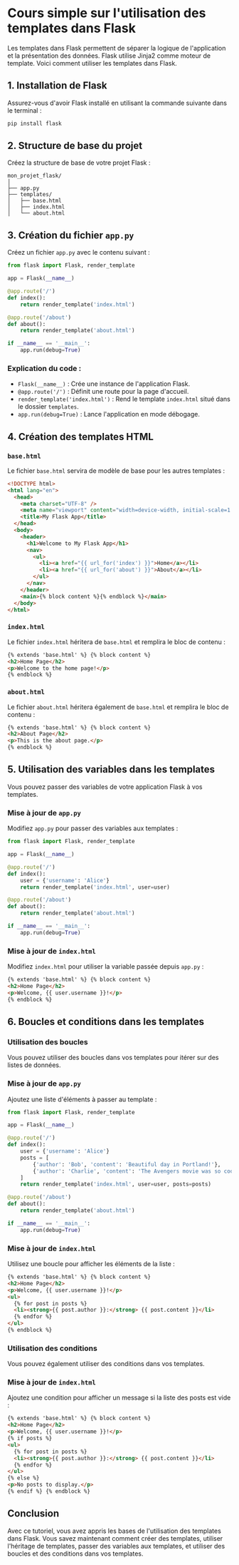 # Cours simple sur l'utilisation des templates dans Flask

Les templates dans Flask permettent de séparer la logique de l'application et la présentation des données. Flask utilise Jinja2 comme moteur de template. Voici comment utiliser les templates dans Flask.

## 1. Installation de Flask

Assurez-vous d'avoir Flask installé en utilisant la commande suivante dans le terminal :

```sh
pip install flask
```

## 2. Structure de base du projet

Créez la structure de base de votre projet Flask :

```plaintext
mon_projet_flask/
│
├── app.py
├── templates/
│   ├── base.html
│   ├── index.html
│   └── about.html
```

## 3. Création du fichier `app.py`

Créez un fichier `app.py` avec le contenu suivant :

```python
from flask import Flask, render_template

app = Flask(__name__)

@app.route('/')
def index():
    return render_template('index.html')

@app.route('/about')
def about():
    return render_template('about.html')

if __name__ == '__main__':
    app.run(debug=True)
```

### Explication du code :

- `Flask(__name__)` : Crée une instance de l'application Flask.
- `@app.route('/')` : Définit une route pour la page d'accueil.
- `render_template('index.html')` : Rend le template `index.html` situé dans le dossier `templates`.
- `app.run(debug=True)` : Lance l'application en mode débogage.

## 4. Création des templates HTML

### `base.html`

Le fichier `base.html` servira de modèle de base pour les autres templates :

```html
<!DOCTYPE html>
<html lang="en">
  <head>
    <meta charset="UTF-8" />
    <meta name="viewport" content="width=device-width, initial-scale=1.0" />
    <title>My Flask App</title>
  </head>
  <body>
    <header>
      <h1>Welcome to My Flask App</h1>
      <nav>
        <ul>
          <li><a href="{{ url_for('index') }}">Home</a></li>
          <li><a href="{{ url_for('about') }}">About</a></li>
        </ul>
      </nav>
    </header>
    <main>{% block content %}{% endblock %}</main>
  </body>
</html>
```

### `index.html`

Le fichier `index.html` héritera de `base.html` et remplira le bloc de contenu :

```html
{% extends 'base.html' %} {% block content %}
<h2>Home Page</h2>
<p>Welcome to the home page!</p>
{% endblock %}
```

### `about.html`

Le fichier `about.html` héritera également de `base.html` et remplira le bloc de contenu :

```html
{% extends 'base.html' %} {% block content %}
<h2>About Page</h2>
<p>This is the about page.</p>
{% endblock %}
```

## 5. Utilisation des variables dans les templates

Vous pouvez passer des variables de votre application Flask à vos templates.

### Mise à jour de `app.py`

Modifiez `app.py` pour passer des variables aux templates :

```python
from flask import Flask, render_template

app = Flask(__name__)

@app.route('/')
def index():
    user = {'username': 'Alice'}
    return render_template('index.html', user=user)

@app.route('/about')
def about():
    return render_template('about.html')

if __name__ == '__main__':
    app.run(debug=True)
```

### Mise à jour de `index.html`

Modifiez `index.html` pour utiliser la variable passée depuis `app.py` :

```html
{% extends 'base.html' %} {% block content %}
<h2>Home Page</h2>
<p>Welcome, {{ user.username }}!</p>
{% endblock %}
```

## 6. Boucles et conditions dans les templates

### Utilisation des boucles

Vous pouvez utiliser des boucles dans vos templates pour itérer sur des listes de données.

### Mise à jour de `app.py`

Ajoutez une liste d'éléments à passer au template :

```python
from flask import Flask, render_template

app = Flask(__name__)

@app.route('/')
def index():
    user = {'username': 'Alice'}
    posts = [
        {'author': 'Bob', 'content': 'Beautiful day in Portland!'},
        {'author': 'Charlie', 'content': 'The Avengers movie was so cool!'}
    ]
    return render_template('index.html', user=user, posts=posts)

@app.route('/about')
def about():
    return render_template('about.html')

if __name__ == '__main__':
    app.run(debug=True)
```

### Mise à jour de `index.html`

Utilisez une boucle pour afficher les éléments de la liste :

```html
{% extends 'base.html' %} {% block content %}
<h2>Home Page</h2>
<p>Welcome, {{ user.username }}!</p>
<ul>
  {% for post in posts %}
  <li><strong>{{ post.author }}:</strong> {{ post.content }}</li>
  {% endfor %}
</ul>
{% endblock %}
```

### Utilisation des conditions

Vous pouvez également utiliser des conditions dans vos templates.

### Mise à jour de `index.html`

Ajoutez une condition pour afficher un message si la liste des posts est vide :

```html
{% extends 'base.html' %} {% block content %}
<h2>Home Page</h2>
<p>Welcome, {{ user.username }}!</p>
{% if posts %}
<ul>
  {% for post in posts %}
  <li><strong>{{ post.author }}:</strong> {{ post.content }}</li>
  {% endfor %}
</ul>
{% else %}
<p>No posts to display.</p>
{% endif %} {% endblock %}
```

## Conclusion

Avec ce tutoriel, vous avez appris les bases de l'utilisation des templates dans Flask. Vous savez maintenant comment créer des templates, utiliser l'héritage de templates, passer des variables aux templates, et utiliser des boucles et des conditions dans vos templates.
